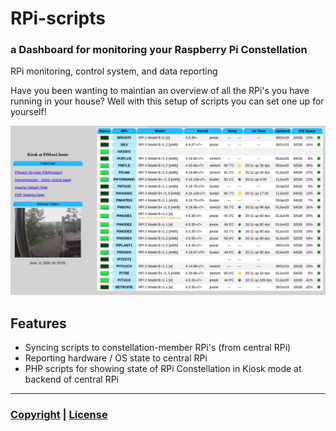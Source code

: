 # RPi-scripts
### a Dashboard for monitoring your Raspberry Pi Constellation
RPi monitoring, control system, and data reporting

Have you been wanting to maintian an overview of all the RPi's you have running in your house?  Well with this setup of scripts you can set one up for yourself!

![Example Dashboard created with these scripts](doc/images/exampleRPiDashboard.jpg)


## Features

- Syncing scripts to constellation-member RPi's (from central RPi)
- Reporting hardware / OS state to central RPi
- PHP scripts for showing state of RPi Constellation in Kiosk mode at backend of central RPi



----


### [Copyright](copyright) | [License](LICENSE)
